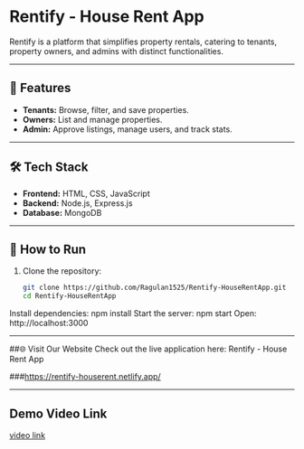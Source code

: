 
# Rentify - House Rent App  

Rentify is a platform that simplifies property rentals, catering to tenants, property owners, and admins with distinct functionalities.  

---

## 🌟 Features  

- **Tenants:** Browse, filter, and save properties.  
- **Owners:** List and manage properties.  
- **Admin:** Approve listings, manage users, and track stats.  

---

## 🛠️ Tech Stack  

- **Frontend:** HTML, CSS, JavaScript  
- **Backend:** Node.js, Express.js  
- **Database:** MongoDB  

---

## 🚀 How to Run  

1. Clone the repository:  
   ```bash
   git clone https://github.com/Ragulan1525/Rentify-HouseRentApp.git
   cd Rentify-HouseRentApp
Install dependencies: npm install
Start the server: npm start
Open: http://localhost:3000

---

##🌐 Visit Our Website
Check out the live application here: Rentify - House Rent App

  ###https://rentify-houserent.netlify.app/

  ---

## Demo Video Link

[video link](https://drive.google.com/file/d/1AdyjTEKiMRfnWmtFP1Md50Zxyjanabe0/view?usp=sharing)





